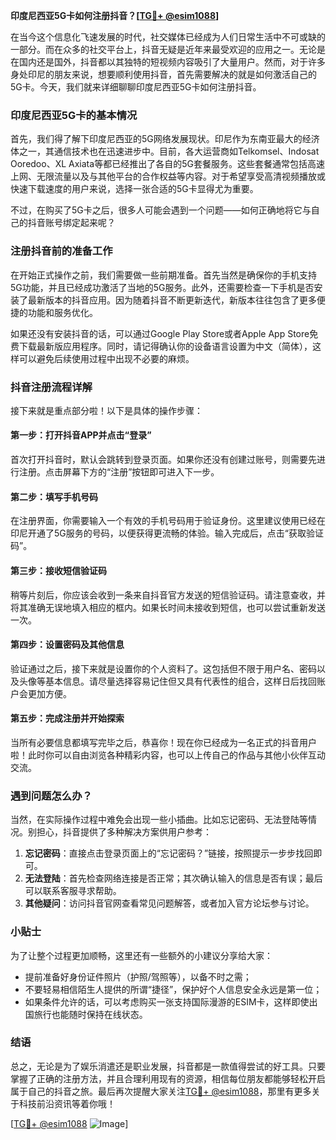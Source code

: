 **印度尼西亚5G卡如何注册抖音？[[TG💪+ @esim1088](https://t.me/s/esim1088)]**

在当今这个信息化飞速发展的时代，社交媒体已经成为人们日常生活中不可或缺的一部分。而在众多的社交平台上，抖音无疑是近年来最受欢迎的应用之一。无论是在国内还是国外，抖音都以其独特的短视频内容吸引了大量用户。然而，对于许多身处印尼的朋友来说，想要顺利使用抖音，首先需要解决的就是如何激活自己的5G卡。今天，我们就来详细聊聊印度尼西亚5G卡如何注册抖音。

### 印度尼西亚5G卡的基本情况

首先，我们得了解下印度尼西亚的5G网络发展现状。印尼作为东南亚最大的经济体之一，其通信技术也在迅速进步中。目前，各大运营商如Telkomsel、Indosat Ooredoo、XL Axiata等都已经推出了各自的5G套餐服务。这些套餐通常包括高速上网、无限流量以及与其他平台的合作权益等内容。对于希望享受高清视频播放或快速下载速度的用户来说，选择一张合适的5G卡显得尤为重要。

不过，在购买了5G卡之后，很多人可能会遇到一个问题——如何正确地将它与自己的抖音账号绑定起来呢？

### 注册抖音前的准备工作

在开始正式操作之前，我们需要做一些前期准备。首先当然是确保你的手机支持5G功能，并且已经成功激活了当地的5G服务。此外，还需要检查一下手机是否安装了最新版本的抖音应用。因为随着抖音不断更新迭代，新版本往往包含了更多便捷的功能和服务优化。

如果还没有安装抖音的话，可以通过Google Play Store或者Apple App Store免费下载最新版应用程序。同时，请记得确认你的设备语言设置为中文（简体），这样可以避免后续使用过程中出现不必要的麻烦。

### 抖音注册流程详解

接下来就是重点部分啦！以下是具体的操作步骤：

#### 第一步：打开抖音APP并点击“登录”

首次打开抖音时，默认会跳转到登录页面。如果你还没有创建过账号，则需要先进行注册。点击屏幕下方的“注册”按钮即可进入下一步。

#### 第二步：填写手机号码

在注册界面，你需要输入一个有效的手机号码用于验证身份。这里建议使用已经在印尼开通了5G服务的号码，以便获得更流畅的体验。输入完成后，点击“获取验证码”。

#### 第三步：接收短信验证码

稍等片刻后，你应该会收到一条来自抖音官方发送的短信验证码。请注意查收，并将其准确无误地填入相应的框内。如果长时间未接收到短信，也可以尝试重新发送一次。

#### 第四步：设置密码及其他信息

验证通过之后，接下来就是设置你的个人资料了。这包括但不限于用户名、密码以及头像等基本信息。请尽量选择容易记住但又具有代表性的组合，这样日后找回账户会更加方便。

#### 第五步：完成注册并开始探索

当所有必要信息都填写完毕之后，恭喜你！现在你已经成为一名正式的抖音用户啦！此时你可以自由浏览各种精彩内容，也可以上传自己的作品与其他小伙伴互动交流。

### 遇到问题怎么办？

当然，在实际操作过程中难免会出现一些小插曲。比如忘记密码、无法登陆等情况。别担心，抖音提供了多种解决方案供用户参考：

1. **忘记密码**：直接点击登录页面上的“忘记密码？”链接，按照提示一步步找回即可。
2. **无法登陆**：首先检查网络连接是否正常；其次确认输入的信息是否有误；最后可以联系客服寻求帮助。
3. **其他疑问**：访问抖音官网查看常见问题解答，或者加入官方论坛参与讨论。

### 小贴士

为了让整个过程更加顺畅，这里还有一些额外的小建议分享给大家：
- 提前准备好身份证件照片（护照/驾照等），以备不时之需；
- 不要轻易相信陌生人提供的所谓“捷径”，保护好个人信息安全永远是第一位；
- 如果条件允许的话，可以考虑购买一张支持国际漫游的ESIM卡，这样即使出国旅行也能随时保持在线状态。

### 结语

总之，无论是为了娱乐消遣还是职业发展，抖音都是一款值得尝试的好工具。只要掌握了正确的注册方法，并且合理利用现有的资源，相信每位朋友都能够轻松开启属于自己的抖音之旅。最后再次提醒大家关注[TG💪+ @esim1088](https://t.me/s/esim1088)，那里有更多关于科技前沿资讯等着你哦！

[[TG💪+ @esim1088](https://t.me/s/esim1088) ![Image](https://i.postimg.cc/4NQfJmqS/Snipaste-2025-05-13-00-14-12.png)]